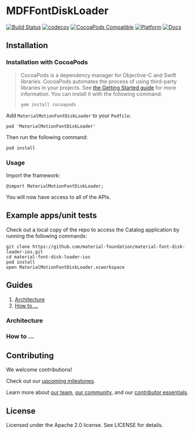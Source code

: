 # MDFFontDiskLoader

[![Build Status](https://travis-ci.org/material-foundation/material-font-disk-loader-ios.svg?branch=develop)](https://travis-ci.org/material-foundation/material-font-disk-loader-ios)
[![codecov](https://codecov.io/gh/material-foundation/material-font-disk-loader-ios/branch/develop/graph/badge.svg)](https://codecov.io/gh/material-foundation/material-font-disk-loader-ios)
[![CocoaPods Compatible](https://img.shields.io/cocoapods/v/MaterialMotionFontDiskLoader.svg)](https://cocoapods.org/pods/MaterialMotionFontDiskLoader)
[![Platform](https://img.shields.io/cocoapods/p/MaterialMotionFontDiskLoader.svg)](http://cocoadocs.org/docsets/MaterialMotionFontDiskLoader)
[![Docs](https://img.shields.io/cocoapods/metrics/doc-percent/MaterialMotionFontDiskLoader.svg)](http://cocoadocs.org/docsets/MaterialMotionFontDiskLoader)

## Installation

### Installation with CocoaPods

> CocoaPods is a dependency manager for Objective-C and Swift libraries. CocoaPods automates the
> process of using third-party libraries in your projects. See
> [the Getting Started guide](https://guides.cocoapods.org/using/getting-started.html) for more
> information. You can install it with the following command:
>
>     gem install cocoapods

Add `MaterialMotionFontDiskLoader` to your `Podfile`:

    pod 'MaterialMotionFontDiskLoader'

Then run the following command:

    pod install

### Usage

Import the framework:

    @import MaterialMotionFontDiskLoader;

You will now have access to all of the APIs.

## Example apps/unit tests

Check out a local copy of the repo to access the Catalog application by running the following
commands:

    git clone https://github.com/material-foundation/material-font-disk-loader-ios.git
    cd material-font-disk-loader-ios
    pod install
    open MaterialMotionFontDiskLoader.xcworkspace

## Guides

1. [Architecture](#architecture)
2. [How to ...](#how-to-...)

### Architecture

### How to ...

## Contributing

We welcome contributions!

Check out our [upcoming milestones](https://github.com/material-foundation/material-font-disk-loader-ios/milestones).

Learn more about [our team](https://material-motion.github.io/material-motion/team/),
[our community](https://material-motion.github.io/material-motion/team/community/), and
our [contributor essentials](https://material-motion.github.io/material-motion/team/essentials/).

## License

Licensed under the Apache 2.0 license. See LICENSE for details.
